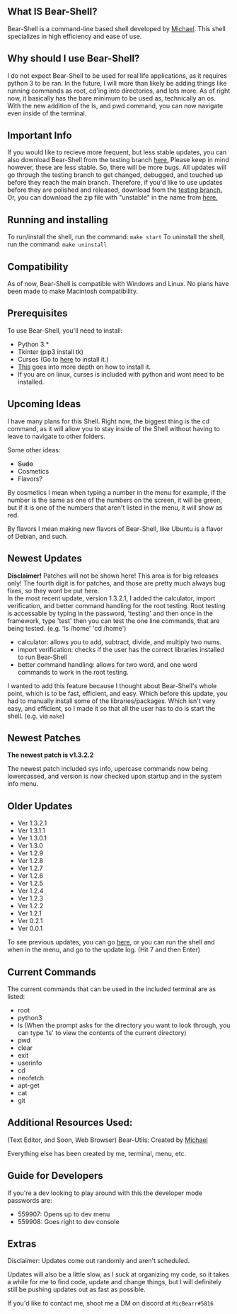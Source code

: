 ## What IS Bear-Shell?
Bear-Shell is a command-line based shell developed by [Michael](https://github.com/BizzyPythonBear). This shell specializes in high efficiency and ease of use.

## Why should I use Bear-Shell?
I do not expect Bear-Shell to be used for real life applications, as it requires python 3 to be ran. In the future, I will more than likely be adding things like running commands as root, cd'ing into directories, and lots more. As of right now, it basically has the bare minimum to be used as, technically an os. With the new addition of the ls, and pwd command, you can now navigate even inside of the terminal.

## Important Info
If you would like to recieve more frequent, but less stable updates, you can also download Bear-Shell from the testing branch [here.](https://github.com/BizzyPythonBear/Bear-Shell/tree/testing) Please keep in mind however, these are less stable. So, there will be more bugs. All updates will go through the testing branch to get changed, debugged, and touched up before they reach the main branch. Therefore, if you'd like to use updates before they are polished and released, download from the [testing branch.](https://github.com/BizzyPythonBear/Bear-Shell/tree/testing) Or, you can download the zip file with "unstable" in the name from [here.](https://github.com/BizzyPythonBear/Bear-Shell/releases)

## Running and installing
To run/install the shell, run the command: ```make start```
To uninstall the shell, run the command: ```make uninstall```

## Compatibility
As of now, Bear-Shell is compatible with Windows and Linux. No plans have been made to make Macintosh compatibility.

## Prerequisites
To use Bear-Shell, you'll need to install:
- Python 3.*
- Tkinter (pip3 install tk)
- Curses (Go to [here](https://www.lfd.uci.edu/~gohlke/pythonlibs/#curses) to install it.)
-	[This](https://stackoverflow.com/questions/32417379/what-is-needed-for-curses-in-python-3-4-on-windows7) goes into more depth on how to install it.
- 	If you are on linux, curses is included with python and wont need to be installed.

## Upcoming Ideas
I have many plans for this Shell. Right now, the biggest thing is the cd command, as it will allow you to stay inside of the Shell without having to leave to navigate to other folders.

Some other ideas:
- ~~Sudo~~
- Cosmetics
- Flavors?

By cosmetics I mean when typing a number in the menu for example, if the number is the same as one of the numbers on the screen, it will be green, but if it is one of the numbers that aren't listed in the menu, it will show as red.

By flavors I mean making new flavors of Bear-Shell, like Ubuntu is a flavor of Debian, and such.

## Newest Updates
<b>Disclaimer!</b> Patches will not be shown here! This area is for big releases only! The fourth digit is for patches, and those are pretty much always bug fixes, so they wont be put here.
<br>
In the most recent update, version 1.3.2.1, I added the calculator, import verification, and better command handling for the root testing. Root testing is accessable by typing in the password, 'testing' and then once in the framework, type 'test' then you can test the one line commands, that are being tested. (e.g. 'ls /home' 'cd /home')

- calculator: allows you to add, subtract, divide, and multiply two nums.
- import verification: checks if the user has the correct libraries installed to run Bear-Shell
- better command handling: allows for two word, and one word commands to work in the root testing.

I wanted to add this feature because I thought about Bear-Shell's whole point, which is to be fast, efficient, and easy. Which before this update, you had to manually install some of the libraries/packages. Which isn't very easy, and efficient, so I made it so that all the user has to do is start the shell. (e.g. via ```make```)

## Newest Patches
<b>The newest patch is v1.3.2.2</b>
<br>
<p>The newest patch included sys info, upercase commands now being lowercassed, and version is now checked upon startup and in the system info menu.</p>

## Older Updates
- Ver 1.3.2.1
- Ver 1.3.1.1
- Ver 1.3.0.1
- Ver 1.3.0
- Ver 1.2.9
- Ver 1.2.8
- Ver 1.2.7
- Ver 1.2.6
- Ver 1.2.5
- Ver 1.2.4
- Ver 1.2.3
- Ver 1.2.2
- Ver 1.2.1
- Ver 0.2.1
- Ver 0.0.1

To see previous updates, you can go [here](https://github.com/BizzyPythonBear/Bear-Shell/blob/main/prev.txt), or you can run the shell and when in the menu, and go to the update log. (Hit 7 and then Enter)

## Current Commands 
The current commands that can be used in the included terminal are as listed:
- root
- python3
- ls (When the prompt asks for the directory you want to look through, you can type 'ls' to view the contents of the current directory)
- pwd
- clear
- exit
- userinfo
- cd
- neofetch
- apt-get
- cat
- git

## Additional Resources Used:
(Text Editor, and Soon, Web Browser)
Bear-Utils: Created by [Michael](https://github.com/BizzyPythonBear)

Everything else has been created by me, terminal, menu, etc.

## Guide for Developers
If you're a dev looking to play around with this the developer mode passwords are:
- 559907: Opens up to dev menu
- 559908: Goes right to dev console

## Extras
Disclaimer: Updates come out randomly and aren't scheduled.

Updates will also be a little slow, as I suck at organizing my code, so it takes a while for me to find code, update and change things, but I will definitely still be pushing updates out as fast as possible.

If you'd like to contact me, shoot me a DM on discord at ```MicBearr#5816```